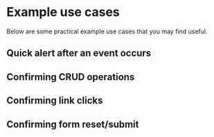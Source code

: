 # Example use cases
Below are some practical example use cases that you may find useful.

## Quick alert after an event occurs


## Confirming CRUD operations


## Confirming link clicks


## Confirming form reset/submit
